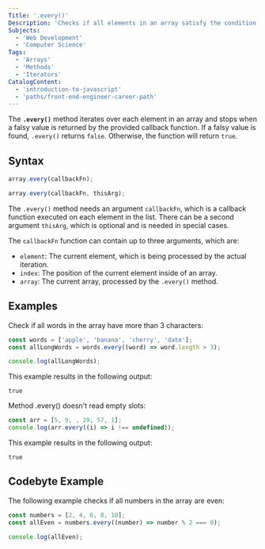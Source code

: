 ```yaml
---
Title: '.every()'
Description: 'Checks if all elements in an array satisfy the condition specified by the given function.'
Subjects:
  - 'Web Development'
  - 'Computer Science'
Tags:
  - 'Arrays'
  - 'Methods'
  - 'Iterators'
CatalogContent:
  - 'introduction-to-javascript'
  - 'paths/front-end-engineer-career-path'
---
```


The **`.every()`** method iterates over each element in an array and stops when a falsy value is returned by the provided callback function. If a falsy value is found, `.every()` returns `false`. Otherwise, the function will return `true`.

## Syntax

```js
array.every(callbackFn);

array.every(callbackFn, thisArg);
```

The `.every()` method needs an argument `callbackFn`, which is a callback function executed on each element in the list. There can be a second argument `thisArg`, which is optional and is needed in special cases.

The `callbackFn` function can contain up to three arguments, which are:

- `element`: The current element, which is being processed by the actual iteration.
- `index`: The position of the current element inside of an array.
- `array`: The current array, processed by the `.every()` method.

## Examples

Check if all words in the array have more than 3 characters:

```js
const words = ['apple', 'banana', 'cherry', 'date'];
const allLongWords = words.every((word) => word.length > 3);

console.log(allLongWords);
```

This example results in the following output:

```shell
true
```

Method .every() doesn't read empty slots:

```js
const arr = [5, 9, , 29, 57, 1];
console.log(arr.every((i) => i !== undefined));
```

This example results in the following output:

```shell
true
```

## Codebyte Example

The following example checks if all numbers in the array are even:

```js
const numbers = [2, 4, 6, 8, 10];
const allEven = numbers.every((number) => number % 2 === 0);

console.log(allEven);
```
